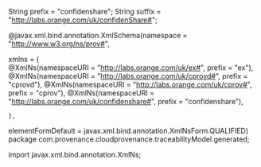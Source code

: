 
String prefix = "confidenshare";
		String suffix = "http://labs.orange.com/uk/confidenShare#";


@javax.xml.bind.annotation.XmlSchema(namespace = "http://www.w3.org/ns/prov#",

xmlns = {   
	    @XmlNs(namespaceURI = "http://labs.orange.com/uk/ex#", prefix = "ex"),
	   @XmlNs(namespaceURI = "http://labs.orange.com/uk/cprovd#", prefix = "cprovd"),
	    @XmlNs(namespaceURI = "http://labs.orange.com/uk/cprov#", prefix = "cprov"),
	    @XmlNs(namespaceURI = "http://labs.orange.com/uk/confidenshare#", prefix = "confidenshare"),
	     
	},
 elementFormDefault = javax.xml.bind.annotation.XmlNsForm.QUALIFIED)
package com.provenance.cloudprovenance.traceabilityModel.generated;

import javax.xml.bind.annotation.XmlNs;



